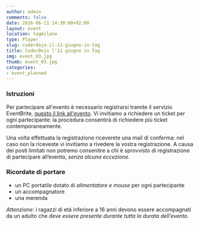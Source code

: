 ```yaml
---
author: admin
comments: false
date: 2016-06-11 14:30:00+02:00
layout: event
location: tagmilano
type: Player
slug: coderdojo-il-11-giugno-in-tag
title: CoderDojo l'11 giugno in Tag
img: event_03.jpg
thumb: event_03.jpg
categories:
- event_planned
---
```


### Istruzioni
Per partecipare all'evento è necessario registrarsi tramite il servizio EventBrite, [questo il link all'evento](https://www.eventbrite.it/e/biglietti-coderdojo-milano-tag-11-giugno-2016-25683269350).
Vi invitiamo a richiedere un ticket per ogni partecipante: la procedura consentirà di richiedere più ticket contemporaneamente.

Una volta effettuata la registrazione riceverete una mail di conferma: nel caso non la riceveste vi invitiamo a rivedere la vostra registrazione.
A causa dei posti limitati non potremo consentire a chi è sprovvisto di registrazione di partecipare all’evento, *senza alcuna eccezione*.

### Ricordate di portare
- un PC portatile dotato di *alimentatore e mouse* per ogni partecipante
- un accompagnatore
- una merenda

*Attenzione*: i ragazzi di età inferiore a 16 anni devono essere accompagnati da un adulto che *deve essere presente durante tutta la durata dell’evento*.
